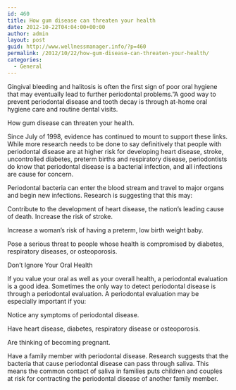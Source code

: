 ```yaml
---
id: 460
title: How gum disease can threaten your health
date: 2012-10-22T04:04:00+00:00
author: admin
layout: post
guid: http://www.wellnessmanager.info/?p=460
permalink: /2012/10/22/how-gum-disease-can-threaten-your-health/
categories:
  - General
---
```

Gingival bleeding and halitosis is often the first sign of poor oral hygiene that may eventually lead to further periodontal problems.&#8221;A good way to prevent periodontal disease and tooth decay is through at-home oral hygiene care and routine dental visits.
  
How gum disease can threaten your health.
  
Since July of 1998, evidence has continued to mount to support these links. While more research needs to be done to say definitively that people with periodontal disease are at higher risk for developing heart disease, stroke, uncontrolled diabetes, preterm births and respiratory disease, periodontists do know that periodontal disease is a bacterial infection, and all infections are cause for concern.
  
Periodontal bacteria can enter the blood stream and travel to major organs and begin new infections. Research is suggesting that this may:
  
Contribute to the development of heart disease, the nation&#8217;s leading cause of death. Increase the risk of stroke.
  
Increase a woman&#8217;s risk of having a preterm, low birth weight baby.
  
Pose a serious threat to people whose health is compromised by diabetes, respiratory diseases, or osteoporosis.
  
Don&#8217;t Ignore Your Oral Health
  
If you value your oral as well as your overall health, a periodontal evaluation is a good idea. Sometimes the only way to detect periodontal disease is through a periodontal evaluation. A periodontal evaluation may be especially important if you:
  
Notice any symptoms of periodontal disease.
  
Have heart disease, diabetes, respiratory disease or osteoporosis.
  
Are thinking of becoming pregnant.
  
Have a family member with periodontal disease. Research suggests that the bacteria that cause periodontal disease can pass through saliva. This means the common contact of saliva in families puts children and couples at risk for contracting the periodontal disease of another family member.